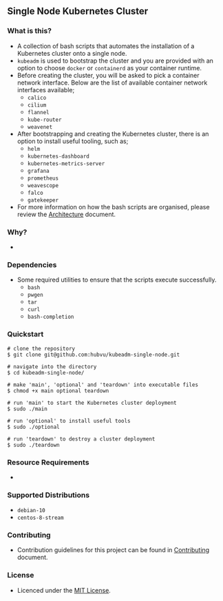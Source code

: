 ## Single Node Kubernetes Cluster


### What is this?

* A collection of bash scripts that automates the installation of a Kubernetes cluster onto a single node.
* `kubeadm` is used to bootstrap the cluster and you are provided with an option to choose `docker` or `containerd` as your container runtime.
* Before creating the cluster, you will be asked to pick a container network interface. Below are the list of available container network interfaces available;
  * `calico`
  * `cilium` 
  * `flannel` 
  * `kube-router` 
  * `weavenet`
* After bootstrapping and creating the Kubernetes cluster, there is an option to install useful tooling, such as;
  * `helm` 
  * `kubernetes-dashboard` 
  * `kubernetes-metrics-server` 
  * `grafana` 
  * `prometheus` 
  * `weavescope`
  * `falco` 
  * `gatekeeper` 
* For more information on how the bash scripts are organised, please review the [Architecture](./ARCHICTECTURE.md) document.

### Why?

* 

### Dependencies

* Some required utilities to ensure that the scripts execute successfully.
  * `bash`
  * `pwgen`
  * `tar`
  * `curl`
  * `bash-completion`

### Quickstart

```
# clone the repository
$ git clone git@github.com:hubvu/kubeadm-single-node.git

# navigate into the directory
$ cd kubeadm-single-node/

# make 'main', 'optional' and 'teardown' into executable files
$ chmod +x main optional teardown

# run 'main' to start the Kubernetes cluster deployment
$ sudo ./main

# run 'optional' to install useful tools
$ sudo ./optional

# run 'teardown' to destroy a cluster deployment
$ sudo ./teardown
```

### Resource Requirements

* 

### Supported Distributions

* `debian-10`
* `centos-8-stream`

### Contributing

* Contribution guidelines for this project can be found in [Contributing](./CONTRIBUTING.md) document.

### License

* Licenced under the [MIT License](./LICENSE.md).
